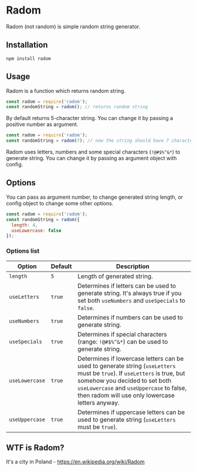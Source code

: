 # Radom

Radom (not random) is simple random string generator.

## Installation

`npm install radom`

## Usage

Radom is a function which returns random string.

```javascript
const radom = require('radom');
const randomString = radom(); // returns random string
```

By default returns 5-character string. You can change it by passing a positive number as argument.

```javascript
const radom = require('radom');
const randomString = radom(7); // now the string should have 7 characters
```

Radom uses letters, numbers and some special characters (`!@#$%^&*`) to generate string. You can change it by passing as argument object with config.

## Options

You can pass as argument number, to change generated string length, or config object to change some other options.

```javascript
const radom = require('radom');
const randomString = radom({
  length: 4,
  useLowercase: false
});
```

### Options list

Option | Default | Description
--- | --- | ---
`length` | `5` | Length of generated string.
`useLetters` | `true` | Determines if letters can be used to generate string. It's always true if you set both `useNumbers` and `useSpecials` to `false`.
`useNumbers` | `true` | Determines if numbers can be used to generate string.
`useSpecials` | `true` | Determines if special characters (range: `!@#$%^&*`) can be used to generate string.
`useLowercase` | `true` | Determines if lowercase letters can be used to generate string (`useLetters` must be `true`). If `useLetters` is true, but somehow you decided to set both `useLowercase` and `useUppercase` to false, then radom will use only lowercase letters anyway.
`useUppercase` | `true` | Determines if uppercase letters can be used to generate string (`useLetters` must be `true`).

## WTF is Radom?

It's a city in Poland - https://en.wikipedia.org/wiki/Radom
